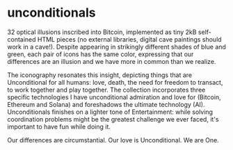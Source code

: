 # unconditionals

32 optical illusions inscribed into Bitcoin, implemented as tiny 2kB self-contained HTML pieces (no external libraries, digital cave paintings should work in a cave!). Despite appearing in strikingly different shades of blue and green, each pair of icons has the same color, expressing that our differences are an illusion and we have more in common than we realize. 

The iconography resonates this insight, depicting things that are Unconditional for all humans: love, death, the need for freedom to transact, to work together and play together. The collection incorporates three specific technologies I have unconditional admiration and love for (Bitcoin, Ethereum and Solana) and foreshadows the ultimate technology (AI). Unconditionals finishes on a lighter tone of Entertainment: while solving coordination problems might be the greatest challenge we ever faced, it's important to have fun while doing it.

Our differences are circumstantial. Our love is Unconditional. We are One.
